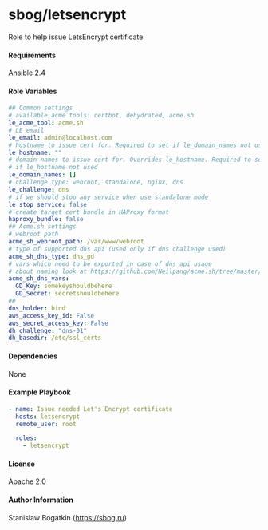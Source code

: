 sbog/letsencrypt
================

Role to help issue LetsEncrypt certificate

#### Requirements

Ansible 2.4

#### Role Variables

```yaml
## Common settings
# available acme tools: certbot, dehydrated, acme.sh
le_acme_tool: acme.sh
# LE email
le_email: admin@localhost.com
# hostname to issue cert for. Required to set if le_domain_names not used
le_hostname: ""
# domain names to issue cert for. Overrides le_hostname. Required to set
# if le_hostname not used
le_domain_names: []
# challenge type: webroot, standalone, nginx, dns
le_challenge: dns
# if we should stop any service when use standalone mode
le_stop_service: false
# create target cert bundle in HAProxy format
haproxy_bundle: false
## Acme.sh settings
# webroot path
acme_sh_webroot_path: /var/www/webroot
# type of supported dns api (used only if dns challenge used)
acme_sh_dns_type: dns_gd
# vars which need to be exported in case of dns api usage
# about naming look at https://github.com/Neilpang/acme.sh/tree/master/dnsapi
acme_sh_dns_vars:
  GD_Key: somekeyshouldbehere
  GD_Secret: secretshouldbehere
##
dns_holder: bind
aws_access_key_id: False
aws_secret_access_key: False
dh_challenge: "dns-01"
dh_basedir: /etc/ssl_certs
```

#### Dependencies

None

#### Example Playbook

```yaml
- name: Issue needed Let's Encrypt certificate
  hosts: letsencrypt
  remote_user: root

  roles:
    - letsencrypt
```

#### License

Apache 2.0

#### Author Information

Stanislaw Bogatkin (https://sbog.ru)
